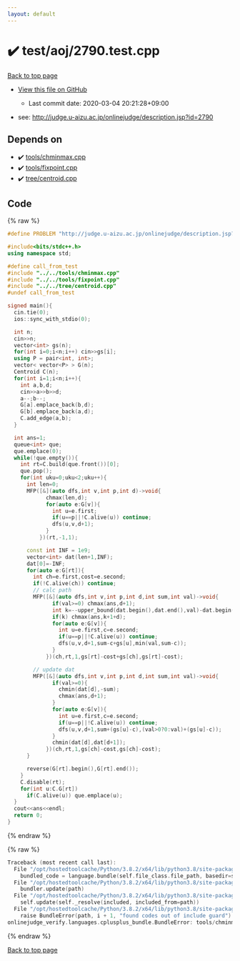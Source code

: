 ```yaml
---
layout: default
---
```


<!-- mathjax config similar to math.stackexchange -->
<script type="text/javascript" async
  src="https://cdnjs.cloudflare.com/ajax/libs/mathjax/2.7.5/MathJax.js?config=TeX-MML-AM_CHTML">
</script>
<script type="text/x-mathjax-config">
  MathJax.Hub.Config({
    TeX: { equationNumbers: { autoNumber: "AMS" }},
    tex2jax: {
      inlineMath: [ ['$','$'] ],
      processEscapes: true
    },
    "HTML-CSS": { matchFontHeight: false },
    displayAlign: "left",
    displayIndent: "2em"
  });
</script>

<script type="text/javascript" src="https://cdnjs.cloudflare.com/ajax/libs/jquery/3.4.1/jquery.min.js"></script>
<script src="https://cdn.jsdelivr.net/npm/jquery-balloon-js@1.1.2/jquery.balloon.min.js" integrity="sha256-ZEYs9VrgAeNuPvs15E39OsyOJaIkXEEt10fzxJ20+2I=" crossorigin="anonymous"></script>
<script type="text/javascript" src="../../../assets/js/copy-button.js"></script>
<link rel="stylesheet" href="../../../assets/css/copy-button.css" />


# :heavy_check_mark: test/aoj/2790.test.cpp

<a href="../../../index.html">Back to top page</a>

* <a href="{{ site.github.repository_url }}/blob/master/test/aoj/2790.test.cpp">View this file on GitHub</a>
    - Last commit date: 2020-03-04 20:21:28+09:00


* see: <a href="http://judge.u-aizu.ac.jp/onlinejudge/description.jsp?id=2790">http://judge.u-aizu.ac.jp/onlinejudge/description.jsp?id=2790</a>


## Depends on

* :heavy_check_mark: <a href="../../../library/tools/chminmax.cpp.html">tools/chminmax.cpp</a>
* :heavy_check_mark: <a href="../../../library/tools/fixpoint.cpp.html">tools/fixpoint.cpp</a>
* :heavy_check_mark: <a href="../../../library/tree/centroid.cpp.html">tree/centroid.cpp</a>


## Code

<a id="unbundled"></a>
{% raw %}
```cpp
#define PROBLEM "http://judge.u-aizu.ac.jp/onlinejudge/description.jsp?id=2790"

#include<bits/stdc++.h>
using namespace std;

#define call_from_test
#include "../../tools/chminmax.cpp"
#include "../../tools/fixpoint.cpp"
#include "../../tree/centroid.cpp"
#undef call_from_test

signed main(){
  cin.tie(0);
  ios::sync_with_stdio(0);

  int n;
  cin>>n;
  vector<int> gs(n);
  for(int i=0;i<n;i++) cin>>gs[i];
  using P = pair<int, int>;
  vector< vector<P> > G(n);
  Centroid C(n);
  for(int i=1;i<n;i++){
    int a,b,d;
    cin>>a>>b>>d;
    a--;b--;
    G[a].emplace_back(b,d);
    G[b].emplace_back(a,d);
    C.add_edge(a,b);
  }

  int ans=1;
  queue<int> que;
  que.emplace(0);
  while(!que.empty()){
    int rt=C.build(que.front())[0];
    que.pop();
    for(int uku=0;uku<2;uku++){
      int len=0;
      MFP([&](auto dfs,int v,int p,int d)->void{
            chmax(len,d);
            for(auto e:G[v]){
              int u=e.first;
              if(u==p||!C.alive(u)) continue;
              dfs(u,v,d+1);
            }
          })(rt,-1,1);

      const int INF = 1e9;
      vector<int> dat(len+1,INF);
      dat[0]=-INF;
      for(auto e:G[rt]){
        int ch=e.first,cost=e.second;
        if(!C.alive(ch)) continue;
        // calc path
        MFP([&](auto dfs,int v,int p,int d,int sum,int val)->void{
              if(val>=0) chmax(ans,d+1);
              int k=--upper_bound(dat.begin(),dat.end(),val)-dat.begin();
              if(k) chmax(ans,k+1+d);
              for(auto e:G[v]){
                int u=e.first,c=e.second;
                if(u==p||!C.alive(u)) continue;
                dfs(u,v,d+1,sum-c+gs[u],min(val,sum-c));
              }
            })(ch,rt,1,gs[rt]-cost+gs[ch],gs[rt]-cost);

        // update dat
        MFP([&](auto dfs,int v,int p,int d,int sum,int val)->void{
              if(val>=0){
                chmin(dat[d],-sum);
                chmax(ans,d+1);
              }
              for(auto e:G[v]){
                int u=e.first,c=e.second;
                if(u==p||!C.alive(u)) continue;
                dfs(u,v,d+1,sum+(gs[u]-c),(val>0?0:val)+(gs[u]-c));
              }
              chmin(dat[d],dat[d+1]);
            })(ch,rt,1,gs[ch]-cost,gs[ch]-cost);
      }

      reverse(G[rt].begin(),G[rt].end());
    }
    C.disable(rt);
    for(int u:C.G[rt])
      if(C.alive(u)) que.emplace(u);
  }
  cout<<ans<<endl;
  return 0;
}

```
{% endraw %}

<a id="bundled"></a>
{% raw %}
```cpp
Traceback (most recent call last):
  File "/opt/hostedtoolcache/Python/3.8.2/x64/lib/python3.8/site-packages/onlinejudge_verify/docs.py", line 347, in write_contents
    bundled_code = language.bundle(self.file_class.file_path, basedir=self.cpp_source_path)
  File "/opt/hostedtoolcache/Python/3.8.2/x64/lib/python3.8/site-packages/onlinejudge_verify/languages/cplusplus.py", line 68, in bundle
    bundler.update(path)
  File "/opt/hostedtoolcache/Python/3.8.2/x64/lib/python3.8/site-packages/onlinejudge_verify/languages/cplusplus_bundle.py", line 182, in update
    self.update(self._resolve(included, included_from=path))
  File "/opt/hostedtoolcache/Python/3.8.2/x64/lib/python3.8/site-packages/onlinejudge_verify/languages/cplusplus_bundle.py", line 151, in update
    raise BundleError(path, i + 1, "found codes out of include guard")
onlinejudge_verify.languages.cplusplus_bundle.BundleError: tools/chminmax.cpp: line 5: found codes out of include guard

```
{% endraw %}

<a href="../../../index.html">Back to top page</a>

